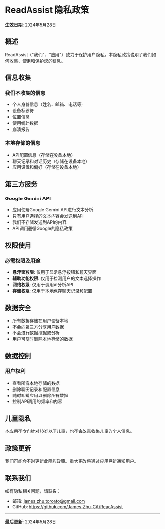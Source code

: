 # ReadAssist 隐私政策

**生效日期**: 2024年5月28日

## 概述

ReadAssist（"我们"、"应用"）致力于保护用户隐私。本隐私政策说明了我们如何收集、使用和保护您的信息。

## 信息收集

### 我们不收集的信息
- 个人身份信息（姓名、邮箱、电话等）
- 设备标识符
- 位置信息
- 使用统计数据
- 崩溃报告

### 本地存储的信息
- API配置信息（存储在设备本地）
- 聊天记录和对话历史（存储在设备本地）
- 应用设置和偏好（存储在设备本地）

## 第三方服务

### Google Gemini API
- 应用使用Google Gemini API进行文本分析
- 只有用户选择的文本内容会发送到API
- 我们不存储发送到API的内容
- API调用遵循Google的隐私政策

## 权限使用

### 必需权限及用途
- **悬浮窗权限**: 仅用于显示悬浮按钮和聊天界面
- **辅助功能权限**: 仅用于检测用户的文本选择操作
- **网络权限**: 仅用于调用AI分析API
- **存储权限**: 仅用于本地保存聊天记录和配置

## 数据安全

- 所有数据存储在用户设备本地
- 不会向第三方分享用户数据
- 不会进行数据挖掘或分析
- 用户可随时删除本地存储的数据

## 数据控制

### 用户权利
- 查看所有本地存储的数据
- 删除聊天记录和配置信息
- 随时卸载应用以删除所有数据
- 控制API调用的频率和内容

## 儿童隐私

本应用不专门针对13岁以下儿童，也不会故意收集儿童的个人信息。

## 政策更新

我们可能会不时更新此隐私政策。重大更改将通过应用更新通知用户。

## 联系我们

如有隐私相关问题，请联系：
- 邮箱: james.zhu.toronto@gmail.com
- GitHub: https://github.com/James-Zhu-CA/ReadAssist

---

**最后更新**: 2024年5月28日 